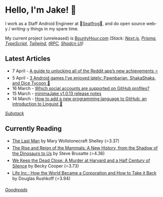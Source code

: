   # Hello, I'm Jake! 👋

I work as a Staff Android Engineer at 🐸[Seatfrog](https://seatfrog.com/)🐸, and do open source web-y / writing-y things in my spare time. 

My current project (unreleased) is [BountyHour.com](https://bountyhour.com) *(Stack: [Next.js](https://nextjs.org/), [Prisma](https://www.prisma.io/), [TypeScript](https://www.typescriptlang.org/), [Tailwind](https://tailwindcss.com/), [tRPC](https://trpc.io/), [Shadcn UI](https://ui.shadcn.com/))*

## Latest Articles
<!-- feed start -->
- 7 April - [A guide to unlocking all of the Reddit app’s new achievements ⭐](/reddit-mobile-achievements-guide/)
- 5 April - [3 Android games I’ve enjoyed lately: Pawnbarian, ShakaShaka, and Dice Tycoon 🎲](/android-games-april-2024/)
- 16 March - [Which social accounts are supported on GitHub profiles?](/github-profile-supported-social-links/)
- 15 March - [minimaJake v1.0.13 release notes](/v1.0.13/)
- 14 March - [How to add a new programming language to GitHub: an introduction to Linguist 🔡](/adding-github-language-with-linguist/)
<!-- feed end -->
*[Substack](https://jakeweeklee.substack.com)*

## Currently Reading
<!-- GOODREADS-LIST:START -->
- [The Last Man](https://www.goodreads.com/review/show/5625209475?utm_medium=api&utm_source=rss) by Mary Wollstonecraft Shelley (⭐️3.37)
- [The Rise and Reign of the Mammals: A New History, from the Shadow of the Dinosaurs to Us](https://www.goodreads.com/review/show/6282580167?utm_medium=api&utm_source=rss) by Steve Brusatte (⭐️4.36)
- [We Keep the Dead Close: A Murder at Harvard and a Half Century of Silence](https://www.goodreads.com/review/show/4630812393?utm_medium=api&utm_source=rss) by Becky Cooper (⭐️3.73)
- [Life Inc.: How the World Became a Corporation and How to Take it Back](https://www.goodreads.com/review/show/4929643188?utm_medium=api&utm_source=rss) by Douglas Rushkoff (⭐️3.94)
<!-- GOODREADS-LIST:END -->
*[Goodreads](https://goodreads.com/jakesteam)*
